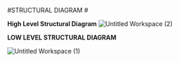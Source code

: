 #STRUCTURAL DIAGRAM #

**High Level Structural Diagram**
![Untitled Workspace (2)](https://user-images.githubusercontent.com/64580759/153249024-34f3061f-cdde-47b1-8a60-9fdcc92ba13d.png)

**LOW LEVEL STRUCTURAL DIAGRAM**

![Untitled Workspace (1)](https://user-images.githubusercontent.com/64580759/153249110-dc3bdbae-4dcc-4585-9df8-0676d6bcb92f.png)
 
